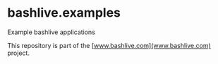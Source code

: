 bashlive.examples
=================

Example bashlive applications

This repository is part of the [www.bashlive.com](www.bashlive.com) project.

